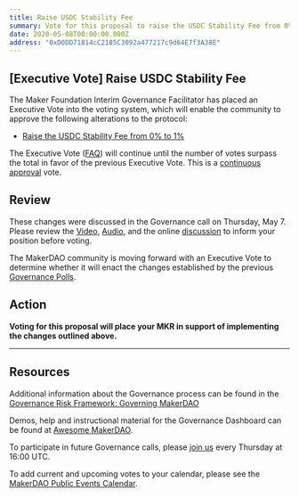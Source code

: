 ```yaml
---
title: Raise USDC Stability Fee
summary: Vote for this proposal to raise the USDC Stability Fee from 0% to 1%
date: 2020-05-08T00:00:00.000Z
address: "0xD0DD71814cC2185C3092a477217c9d64E7f3A38E"
---
```

## [Executive Vote] Raise USDC Stability Fee

The Maker Foundation Interim Governance Facilitator has placed an Executive Vote into the voting system, which will enable the community to approve the following alterations to the protocol:

- [Raise the USDC Stability Fee from 0% to 1%](https://vote.makerdao.com/polling-proposal/qmfhclbxzjypk4aatyvwqthtuqr5842xnrytj8q89ajb6z)

The Executive Vote ([FAQ](https://community-development.makerdao.com/makerdao-scd-faqs/scd-faqs#governance)) will continue until the number of votes surpass the total in favor of the previous Executive Vote. This is a [continuous approval](https://community-development.makerdao.com/makerdao-scd-faqs/scd-faqs/governance#what-is-continuous-approval-voting) vote.

## Review

These changes were discussed in the Governance call on Thursday, May 7. Please review the [Video](https://www.youtube.com/playlist?list=PLLzkWCj8ywWNq5-90-Id6VPSsrk4OWVan), [Audio](https://soundcloud.com/makerdao/sets/governance-and-risk), and the online [discussion](https://forum.makerdao.com/c/governance) to inform your position before voting.

The MakerDAO community is moving forward with an Executive Vote to determine whether it will enact the changes established by the previous [Governance Polls](https://vote.makerdao.com/polling).

## Action

**Voting for this proposal will place your MKR in support of implementing the  changes outlined above.**

---

## Resources

Additional information about the Governance process can be found in the [Governance Risk Framework: Governing MakerDAO](https://community-development.makerdao.com/governance/governance-risk-framework)

Demos, help and instructional material for the Governance Dashboard can be found at [Awesome MakerDAO](https://awesome.makerdao.com/#voting).

To participate in future Governance calls, please [join us](https://community-development.makerdao.com/governance/governance-and-risk-meetings) every Thursday at 16:00 UTC.

To add current and upcoming votes to your calendar, please see the [MakerDAO Public Events Calendar](https://calendar.google.com/calendar/embed?src=makerdao.com_3efhm2ghipksegl009ktniomdk%40group.calendar.google.com&amp;ctz=America%2FLos_Angeles).